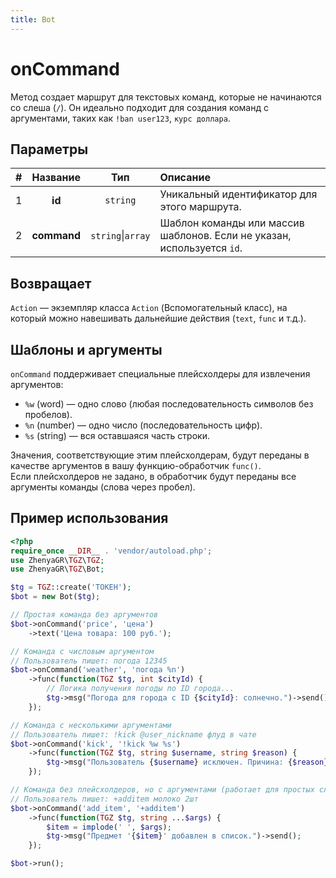 ```yaml
---
title: Bot
---
```


# onCommand
Метод создает маршрут для текстовых команд, которые не начинаются со слеша (`/`). Он идеально подходит для создания команд с аргументами, таких как `!ban user123`, `курс доллара`.

## Параметры
| # |   Название  |      Тип       | Описание                                                                                                  |
|:-:|:-----------:|:--------------:|:----------------------------------------------------------------------------------------------------------|
| 1 | **id**      | `string`       | Уникальный идентификатор для этого маршрута.                                                                |
| 2 | **command** | `string`\|`array` | Шаблон команды или массив шаблонов. Если не указан, используется `id`.                                      |

## Возвращает
`Action` — экземпляр класса `Action` (Вспомогательный класс), на который можно навешивать дальнейшие действия (`text`, `func` и т.д.).

## Шаблоны и аргументы
`onCommand` поддерживает специальные плейсхолдеры для извлечения аргументов:
- `%w` (word) — одно слово (любая последовательность символов без пробелов).
- `%n` (number) — одно число (последовательность цифр).
- `%s` (string) — вся оставшаяся часть строки.

Значения, соответствующие этим плейсхолдерам, будут переданы в качестве аргументов в вашу функцию-обработчик `func()`.  
Если плейсхолдеров не задано, в обработчик будут переданы все аргументы команды (слова через пробел).

## Пример использования
```php
<?php
require_once __DIR__ . 'vendor/autoload.php';
use ZhenyaGR\TGZ\TGZ;
use ZhenyaGR\TGZ\Bot;

$tg = TGZ::create('ТОКЕН');
$bot = new Bot($tg);

// Простая команда без аргументов
$bot->onCommand('price', 'цена')
    ->text('Цена товара: 100 руб.');

// Команда с числовым аргументом
// Пользователь пишет: погода 12345
$bot->onCommand('weather', 'погода %n')
    ->func(function(TGZ $tg, int $cityId) {
        // Логика получения погоды по ID города...
        $tg->msg("Погода для города с ID {$cityId}: солнечно.")->send();
    });

// Команда с несколькими аргументами
// Пользователь пишет: !kick @user_nickname флуд в чате
$bot->onCommand('kick', '!kick %w %s')
    ->func(function(TGZ $tg, string $username, string $reason) {
        $tg->msg("Пользователь {$username} исключен. Причина: {$reason}.")->send();
    });

// Команда без плейсхолдеров, но с аргументами (работает для простых случаев)
// Пользователь пишет: +additem молоко 2шт
$bot->onCommand('add_item', '+additem')
    ->func(function(TGZ $tg, string ...$args) {
        $item = implode(' ', $args);
        $tg->msg("Предмет '{$item}' добавлен в список.")->send();
    });

$bot->run();
```